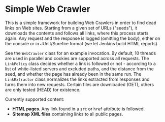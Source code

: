 Simple Web Crawler
==================

This is a simple framework for building Web Crawlers in order to find dead
links on Web sites. Starting from a given set of URLs ("seeds"), it downloads 
the  contents and follows all links, where this process starts again. Any 
request and the response is logged (omitting the body), either on the console
or in JUnit/Surefire format (we let Jenkins build HTML reports).

See the ``WebCrawler`` class for an example invocation. By default, 10 threads
are used in parallel and cookies are supported across all requests. The 
``LinkPolicy`` class decides whether a link is followed or not - according to 
a list of white-listed servers and excluded paths, and the distance from the 
seed, and whether the page has already been in the same run.
The ``LinkExtractor`` class normalizes the links extracted from responses and
turns them into new requests. Certain files are downloaded (GET), others are
only tested (HEAD) for existence. 

Currently supported content:
* **HTML pages**. Any link found in a ``src`` or ``href`` attribute is 
  followed.
* **Sitemap XML files** containing links to all public pages.

 